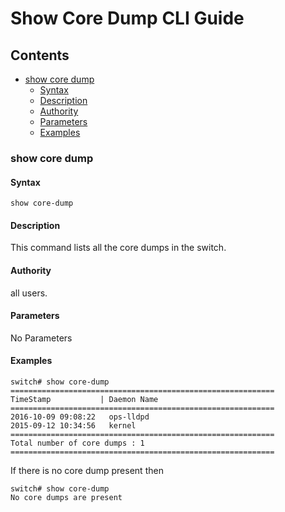 # Show Core Dump CLI Guide

## Contents

- [show core dump](#show-core-dump)
	- [Syntax](#syntax)
	- [Description](#description)
	- [Authority](#authority)
	- [Parameters](#parameters)
	- [Examples](#examples)

### show core dump

#### Syntax
```
show core-dump
```

#### Description
This command lists all the core dumps in the switch.

#### Authority
all users.

#### Parameters
No Parameters

#### Examples

```
switch# show core-dump
===========================================================
TimeStamp           | Daemon Name
===========================================================
2016-10-09 09:08:22   ops-lldpd
2015-09-12 10:34:56   kernel
===========================================================
Total number of core dumps : 1
===========================================================
```

If there is no core dump present then

```
switch# show core-dump
No core dumps are present
```
